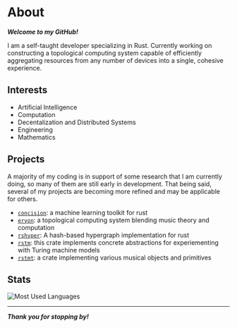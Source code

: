 # About

_**Welcome to my GitHub!**_

I am a self-taught developer specializing in Rust. Currently working on constructing a topological computing system capable of efficiently aggregating resources from any number of devices into a single, cohesive experience. 

## Interests

* Artificial Intelligence
* Computation
* Decentalization and Distributed Systems
* Engineering
* Mathematics

## Projects

A majority of my coding is in support of some research that I am currently doing, so many of them are still early in development. That being said, several of my projects are becoming more refined and may be applicable for others.

* [`concision`](https://github.com/FL03/concision): a machine learning toolkit for rust
* [`eryon`](https://github.com/scattered-systems/eryon): a topological computing system blending music theory and computation 
* [`rshyper`](https://github.com/FL03/rshyper): A hash-based hypergraph implementation for rust
* [`rstm`](https://github.com/FL03/rstm): this crate implements concrete abstractions for experiementing with Turing machine models
* [`rstmt`](https://github.com/FL03/rstmt): a crate implementing various musical objects and primitives

## Stats


![Most Used Languages](https://api.githubtrends.io/user/svg/FL03/langs?time_range=one_year&include_private=True&theme=dark)

***

_**Thank you for stopping by!**_
